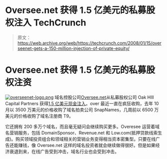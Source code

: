 # Oversee.net 获得 1.5 亿美元的私募股权注入 TechCrunch

> 原文：<https://web.archive.org/web/https://techcrunch.com/2008/01/15/overseenet-gets-a-150-million-injection-of-private-equity/>

# Oversee.net 获得 1.5 亿美元的私募股权注资

[![overseenet-logo.png](img/d4d60d717530be17c5daab58c1b8e0b6.png)](https://web.archive.org/web/20221208233515/http://www.oversee.net/) 域名控股公司[Oversee.net](https://web.archive.org/web/20221208233515/http://www.oversee.net/)从私募股权公司 Oak Hlll Capital Partners 获得[1.5 亿美元现金注入](https://web.archive.org/web/20221208233515/http://www.oversee.net/news_details.php?id=353)。over 最近一直在疯狂收购，去年 10 月以 3500 万美元的价格收购了域名拍卖公司 SnapNames，几周前以 6500 万美元的价格收购了域名注册商 T9。

它还拥有 200 多万个域名，而且毫无疑问会继续购买更多。Overesee 运营着域名营销服务，包括 DomainSponsor、Revenue.net 和 Low.com(抵押贷款线索生成)。购买领域投资组合和领域相关的营销业务变得相当资本密集型。只要在线广告还能赚钱，像 Oversee.net 这样的域名投资者就会继续做得很好。但是如果经济衰退到来，在线广告受到冲击，域名行业也会受到冲击。